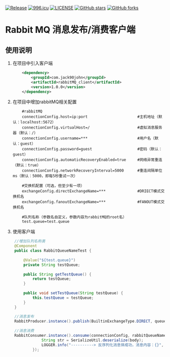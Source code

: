 [![Release](https://img.shields.io/badge/release-v1.0.0-blue.svg)](https://github.com/halx99/yasio/releases)
[![996.icu](https://img.shields.io/badge/link-996.icu-red.svg?style=flat-square)](https://996.icu)
[![LICENSE](https://img.shields.io/badge/license-Anti%20996-blue.svg?style=flat-square)](https://github.com/996icu/996.ICU/blob/master/LICENSE)
[![GitHub stars](https://img.shields.io/github/stars/jack90john/rabbitMQ_client.svg?label=Stars)](https://github.com/jack90john/rabbitMQ_client)
[![GitHub forks](https://img.shields.io/github/forks/jack90john/rabbitMQ_client.svg?label=Fork)](https://github.com/jack90john/rabbitMQ_client)
# Rabbit MQ 消息发布/消费客户端

## 使用说明

1. 在项目中引入客户端
    ```xml
        <dependency>
            <groupId>com.jack90john</groupId>
            <artifactId>rabbitMQ_client</artifactId>
            <version>1.0.0</version>
        </dependency>
    ```
    
2. 在项目中增加rabbitMQ相关配置

    ```text
        #rabbitMQ
        connectionConfig.host=ip:port                      #主机地址（默认：localhost:5672）
        connectionConfig.virtualHost=/                     #虚拟消息服务器（默认：/）
        connectionConfig.username=***                      #用户名（默认：guest）
        connectionConfig.password=guest                    #密码（默认：guest）
        connectionConfig.automaticRecoveryEnabled=true     #网络异常重连（默认：true）
        connectionConfig.networkRecoveryInterval=5000      #重连间隔单位ms（默认：5000，即每5秒重试一次）
        
        #交换机配置（可选，但至少有一项）
        exchangeConfig.directExchangeName=***              #DRIECT模式交换机名
        exchangeConfig.fanoutExchangeName=***              #FANOUT模式交换机名
         
        #队列名称（参数名自定义，参数内容为rabbitMQ的root名）
        test.queue=test.queue
    ```
    
3. 使用客户端

```java
    //增加队列名称类
    @Component
    public class RabbitQueueNameTest {
    
        @Value("${test.queue}")
        private String testQueue;
    
        public String getTestQueue() {
            return testQueue;
        }
    
        public void setTestQueue(String testQueue) {
            this.testQueue = testQueue;
        }
    }
    
    //消息发布
    RabbitProducer.instance().publish(BuiltinExchangeType.DIRECT, queueName.getQueueTaskComplete(), "test");
    
    //消息消费
    RabbitConsumer.instance().consume(connectionConfig, rabbitQueueName.getQueueTaskComplete(), body -> {
                String str = SerializeUtil.deserialize(body);
                LOGGER.info("----------> 反序列化消息体成功，消息内容：{}", str);
            });
```
